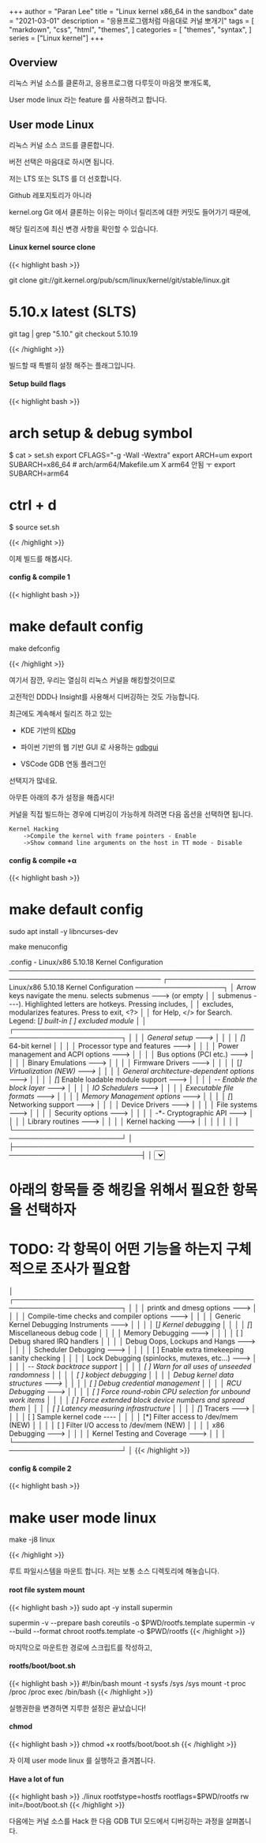 +++
author = "Paran Lee"
title = "Linux kernel x86_64 in the sandbox"
date = "2021-03-01"
description = "응용프로그램처럼 마음대로 커널 뽀개기"
tags = [
    "markdown",
    "css",
    "html",
    "themes",
]
categories = [
    "themes",
    "syntax",
]
series = ["Linux kernel"]
+++

## Overview

리눅스 커널 소스를 클론하고, 응용프로그램 다루듯이 마음껏 뽀개도록,

User mode linux 라는 feature 를 사용하려고 합니다.

<!--more-->

## User mode Linux

리눅스 커널 소스 코드를 클론합니다.

버전 선택은 마음대로 하시면 됩니다. 

저는 LTS 또는 SLTS 를 더 선호합니다.

Github 레포지토리가 아니라

kernel.org Git 에서 클론하는 이유는 마이너 릴리즈에 대한 커밋도 들어가기 때문에,

해당 릴리즈에 최신 변경 사항을 확인할 수 있습니다.

#### Linux kernel source clone
{{< highlight bash >}}

git clone git://git.kernel.org/pub/scm/linux/kernel/git/stable/linux.git

# 5.10.x latest (SLTS)
git tag | grep "5.10."
git checkout 5.10.19

{{< /highlight >}}

빌드할 때 특별히 설정 해주는 플래그입니다.

#### Setup build flags
{{< highlight bash >}}

# arch setup & debug symbol

$ cat > set.sh
export CFLAGS="-g -Wall -Wextra"
export ARCH=um 
export SUBARCH=x86_64 # arch/arm64/Makefile.um X arm64 안됨 ㅜ export SUBARCH=arm64
# ctrl + d
$ source set.sh

{{< /highlight >}}

이제 빌드를 해봅시다.

#### config & compile 1
{{< highlight bash >}}

# make default config
make defconfig

{{< /highlight >}}

여기서 잠깐, 우리는 열심히 리눅스 커널을 해킹할것이므로

고전적인 DDD나 Insight를 사용해서 디버깅하는 것도 가능합니다.

최근에도 계속해서 릴리즈 하고 있는

- KDE 기반의 [KDbg](https://www.kdbg.org/)

- 파이썬 기반의 웹 기반 GUI 로 사용하는 [gdbgui](https://www.gdbgui.com/) 

- VSCode GDB 연동 플러그인

선택지가 많네요.

아무튼 아래의 추가 설정을 해줍시다!

커널을 직접 빌드하는 경우에 디버깅이 가능하게 하려면 다음 옵션을 선택하면 됩니다.

    Kernel Hacking
        ->Compile the kernel with frame pointers - Enable
        ->Show command line arguments on the host in TT mode - Disable

#### config & compile +α
{{< highlight bash >}}

# make default config
 sudo apt install -y libncurses-dev

 make menuconfig

 .config - Linux/x86 5.10.18 Kernel Configuration
 ─────────────────────────────────────────────────────────────────────────────────
  ┌────────────────── Linux/x86 5.10.18 Kernel Configuration ──────────────────┐
  │  Arrow keys navigate the menu.  <Enter> selects submenus ---> (or empty    │
  │  submenus ----).  Highlighted letters are hotkeys.  Pressing <Y> includes, │
  │  <N> excludes, <M> modularizes features.  Press <Esc><Esc> to exit, <?>    │
  │  for Help, </> for Search.  Legend: [*] built-in  [ ] excluded  <M> module │
  │ ┌────────────────────────────────────────────────────────────────────────┐ │
  │ │        General setup  --->                                             │ │
  │ │    [*] 64-bit kernel                                                   │ │
  │ │        Processor type and features  --->                               │ │
  │ │        Power management and ACPI options  --->                         │ │
  │ │        Bus options (PCI etc.)  --->                                    │ │
  │ │        Binary Emulations  --->                                         │ │
  │ │        Firmware Drivers  --->                                          │ │
  │ │    [*] Virtualization (NEW)  --->                                      │ │
  │ │        General architecture-dependent options  --->                    │ │
  │ │    [*] Enable loadable module support  --->                            │ │
  │ │    -*- Enable the block layer  --->                                    │ │
  │ │        IO Schedulers  --->                                             │ │
  │ │        Executable file formats  --->                                   │ │
  │ │        Memory Management options  --->                                 │ │
  │ │    [*] Networking support  --->                                        │ │
  │ │        Device Drivers  --->                                            │ │
  │ │        File systems  --->                                              │ │
  │ │        Security options  --->                                          │ │
  │ │    -*- Cryptographic API  --->                                         │ │
  │ │        Library routines  --->                                          │ │
  │ │        Kernel hacking  --->                                            │ │
  │ │                                                                        │ │
  │ └────────────────────────────────────────────────────────────────────────┘ │
  ├────────────────────────────────────────────────────────────────────────────┤
  │          <Select>    < Exit >    < Help >    < Save >    < Load >          │
  └────────────────────────────────────────────────────────────────────────────┘

 # 아래의 항목들 중 해킹을 위해서 필요한 항목을 선택하자 
 # TODO: 각 항목이 어떤 기능을 하는지 구체적으로 조사가 필요함

  │ ┌────────────────────────────────────────────────────────────────────────┐ │
  │ │        printk and dmesg options  --->                                  │ │
  │ │        Compile-time checks and compiler options  --->                  │ │
  │ │        Generic Kernel Debugging Instruments  --->                      │ │
  │ │    [*] Kernel debugging                                                │ │
  │ │    [*]   Miscellaneous debug code                                      │ │
  │ │        Memory Debugging  --->                                          │ │
  │ │    [ ] Debug shared IRQ handlers                                       │ │
  │ │        Debug Oops, Lockups and Hangs  --->                             │ │
  │ │        Scheduler Debugging  --->                                       │ │
  │ │    [ ] Enable extra timekeeping sanity checking                        │ │
  │ │        Lock Debugging (spinlocks, mutexes, etc...)  --->               │ │
  │ │    -*- Stack backtrace support                                         │ │
  │ │    [ ] Warn for all uses of unseeded randomness                        │ │
  │ │    [ ] kobject debugging                                               │ │
  │ │        Debug kernel data structures  --->                              │ │
  │ │    [ ] Debug credential management                                     │ │
  │ │        RCU Debugging  --->                                             │ │
  │ │    [ ] Force round-robin CPU selection for unbound work items          │ │
  │ │    [ ] Force extended block device numbers and spread them             │ │
  │ │    [ ] Latency measuring infrastructure                                │ │
  │ │    [*] Tracers  --->                                                   │ │
  │ │    [ ] Sample kernel code  ----                                        │ │
  │ │    [*] Filter access to /dev/mem (NEW)                                 │ │
  │ │    [ ]   Filter I/O access to /dev/mem (NEW)                           │ │
  │ │        x86 Debugging  --->                                             │ │
  │ │        Kernel Testing and Coverage  --->                               │ │
  │ └────────────────────────────────────────────────────────────────────────┘ │
{{< /highlight >}}


#### config & compile 2
{{< highlight bash >}}

# make user mode linux
make -j8 linux

{{< /highlight >}}

루트 파일시스템을 마운트 합니다.
저는 보통 소스 디렉토리에 해놓습니다.

#### root file system mount
{{< highlight bash >}}
sudo apt -y install supermin

supermin -v --prepare bash coreutils -o $PWD/rootfs.template
supermin -v --build --format chroot rootfs.template -o $PWD/rootfs
{{< /highlight >}}

마지막으로 마운트한 경로에 스크립트를 작성하고, 

#### rootfs/boot/boot.sh
{{< highlight bash >}}
#!/bin/bash
mount -t sysfs /sys /sys
mount -t proc /proc /proc
exec /bin/bash
{{< /highlight >}}

실행권한을 변경하면 지루한 설정은 끝났습니다!

#### chmod
{{< highlight bash >}}
chmod +x rootfs/boot/boot.sh
{{< /highlight >}}

자 이제 user mode linux 를 실행하고 즐겨봅니다.

#### Have a lot of fun
{{< highlight bash >}}
./linux rootfstype=hostfs rootflags=$PWD/rootfs rw init=/boot/boot.sh
{{< /highlight >}}

다음에는 커널 소스를 Hack 한 다음 GDB TUI 모드에서 디버깅하는 과정을 살펴봅니다.

